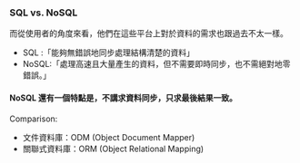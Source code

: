 ### SQL vs. NoSQL
而從使用者的角度來看，他們在這些平台上對於資料的需求也跟過去不太一樣。
* SQL  :「能夠無錯誤地同步處理結構清楚的資料」
* NoSQL:「處理高速且大量產生的資料，但不需要即時同步，也不需絕對地零錯誤。」

#### NoSQL 還有一個特點是，不講求資料同步，只求最後結果一致。

Comparison: 
* 文件資料庫：ODM (Object Document Mapper)
* 關聯式資料庫：ORM (Object Relational Mapping)
